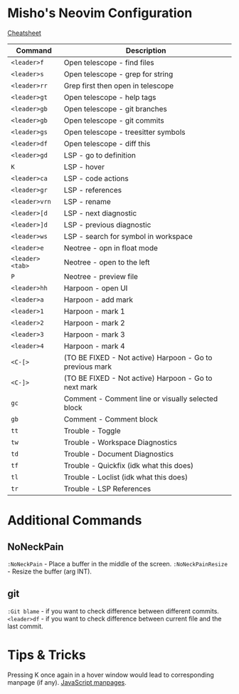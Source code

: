 # Misho's Neovim Configuration

[Cheatsheet](./CHEATSHEET.md)

| Command         | Description                                              |
| --------------- | -------------------------------------------------------- |
| `<leader>f`     | Open telescope - find files                              |
| `<leader>s`     | Open telescope - grep for string                         |
| `<leader>rr`    | Grep first then open in telescope                        |
| `<leader>gt`    | Open telescope - help tags                               |
| `<leader>gb`    | Open telescope - git branches                            |
| `<leader>gb`    | Open telescope - git commits                             |
| `<leader>gs`    | Open telescope - treesitter symbols                      |
| `<leader>df`    | Open telescope - diff this                               |
| `<leader>gd`    | LSP - go to definition                                   |
| `K`             | LSP - hover                                              |
| `<leader>ca`    | LSP - code actions                                       |
| `<leader>gr`    | LSP - references                                         |
| `<leader>vrn`   | LSP - rename                                             |
| `<leader>[d`    | LSP - next diagnostic                                    |
| `<leader>]d`    | LSP - previous diagnostic                                |
| `<leader>ws`    | LSP - search for symbol in workspace                     |
| `<leader>e`     | Neotree - opn in float mode                              |
| `<leader><tab>` | Neotree - open to the left                               |
| `P`             | Neotree - preview file                                   |
| `<leader>hh`    | Harpoon - open UI                                        |
| `<leader>a`     | Harpoon - add mark                                       |
| `<leader>1`     | Harpoon - mark 1                                         |
| `<leader>2`     | Harpoon - mark 2                                         |
| `<leader>3`     | Harpoon - mark 3                                         |
| `<leader>4`     | Harpoon - mark 4                                         |
| `<C-[>`         | (TO BE FIXED - Not active) Harpoon - Go to previous mark |
| `<C-]>`         | (TO BE FIXED - Not active) Harpoon - Go to next mark     |
| `gc`            | Comment - Comment line or visually selected block        |
| `gb`            | Comment - Comment block                                  |
| `tt`            | Trouble - Toggle                                         |
| `tw`            | Trouble - Workspace Diagnostics                          |
| `td`            | Trouble - Document Diagnostics                           |
| `tf`            | Trouble - Quickfix (idk what this does)                  |
| `tl`            | Trouble - Loclist (idk what this does)                   |
| `tr`            | Trouble - LSP References                                 |

# Additional Commands

## NoNeckPain

`:NoNeckPain` - Place a buffer in the middle of the screen.
`:NoNeckPainResize` - Resize the buffer (arg INT).

## git

`:Git blame` - if you want to check difference between different commits.
`<leader>df` - if you want to check difference between current file and the last commit.

# Tips & Tricks

Pressing K once again in a hover window would lead to corresponding manpage (if any). [JavaScript manpages](https://github.com/mohd-akram/mdnpages).
